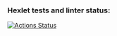 ### Hexlet tests and linter status:
[![Actions Status](https://github.com/HEAMY7QA/qa-engineer-project-84/actions/workflows/hexlet-check.yml/badge.svg)](https://github.com/HEAMY7QA/qa-engineer-project-84/actions)